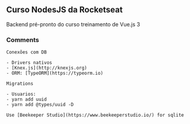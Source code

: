 ## Curso NodesJS da Rocketseat

Backend pré-pronto do curso treinamento de Vue.js 3

### Comments

```
Conexões com DB

- Drivers nativos
- [Knex.js](http://knexjs.org)
- ORM: [TypeORM](https://typeorm.io)

Migrations

- Usuarios: 
- yarn add uuid
- yarn add @types/uuid -D

Use [Beekeeper Studio](https://www.beekeeperstudio.io/) for sqlite

```